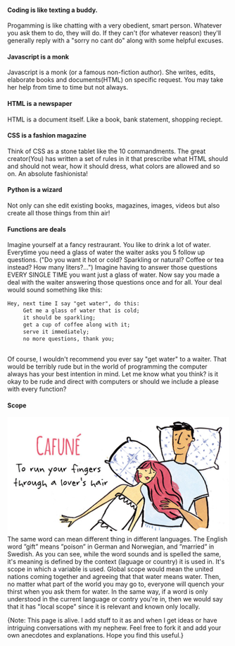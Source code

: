 
#### Coding is like texting a buddy.
Progamming is like chatting with a very obedient, smart person. Whatever you ask them to do, they will do. If they can't (for whatever reason) they'll generally reply with a "sorry no cant do" along with some helpful excuses.


#### Javascript is a monk
Javascript is a monk (or a famous non-fiction author). She writes, edits, elaborate books and documents(HTML) on specific request. You may take her help from time to time but not always.

#### HTML is a newspaper
HTML is a document itself. Like a book, bank statement, shopping reciept.

#### CSS is a fashion magazine
Think of CSS as a stone tablet like the 10 commandments. The great creator(You) has written a set of rules in it that prescribe what HTML should and should not wear, how it should dress, what colors are allowed and so on. An absolute fashionista!


#### Python is a wizard
Not only can she edit existing books, magazines, images, videos but also create all those things from thin air! 

#### Functions are deals
Imagine yourself at a fancy restraurant. You like to drink a lot of water. Everytime you need a glass of water the waiter asks you 5 follow up questions. ("Do you want it hot or cold? Sparkling or natural? Coffee or tea instead? How many liters?...") Imagine having to answer those questions EVERY SINGLE TIME you want just a glass of water.
Now say you made a deal with the waiter answering those questions once and for all. Your deal would sound something like this:

```
Hey, next time I say "get water", do this:
	 Get me a glass of water that is cold;
	 it should be sparkling;
	 get a cup of coffee along with it;
	 serve it immediately;
	 no more questions, thank you;
	 
```

Of course, I wouldn't recommend you ever say "get water" to a waiter. That would be terribly rude but in the world of programming the computer always has your best intention in mind. Let me know what you think? is it okay to be rude and direct with computers or should we include a please with every function?


#### Scope
![](/static/scope-love-word.jpg)
The same word can mean different thing in different languages. The English word ”gift” means ”poison” in German and Norwegian, and ”married” in Swedish. As you can see, while the word sounds and is spelled the same, it's meaning is defined by the context (laguage or country) it is used in. It's scope in which a variable is used.
Global scope would mean the united nations coming together and agreeing that that water means water. Then, no matter what part of the world you may go to, everyone will quench your thirst when you ask them for water.
In the same way, if a word is only understood in the current language or contry you're in, then we would say that it has "local scope" since it is relevant and known only locally. 


{Note: This page is alive. I add stuff to it as and when I get ideas or have intriguing conversations with my nephew. Feel free to fork it and add your own anecdotes and explanations. Hope you find this useful.}
